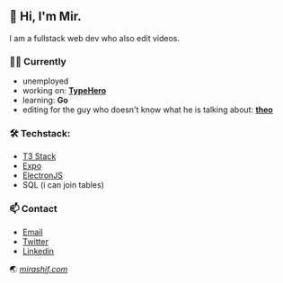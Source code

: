 ## 👋 Hi, I'm Mir.
I am a fullstack web dev who also edit videos. 

### 👨‍💻 Currently
  - unemployed
  - working on: [**TypeHero**](https://typehero.dev/)
  - learning: **Go**
  - editing for the guy who doesn't know what he is talking about: [**theo**](https://twitter.com/t3dotgg)

### 🛠️ Techstack: 
  - [T3 Stack](https://github.com/t3-oss/create-t3-app#about)
  - [Expo](https://expo.dev/)
  - [ElectronJS](https://www.electronjs.org/)
  - SQL (i can join tables)

### 📫 Contact
  - [Email](mailto:mirashif01@gmail.com)
  - [Twitter](https://twitter.com/mirashif1)
  - [Linkedin](https://www.linkedin.com/in/mirashif/)

🌏 [_mirashif.com_](https://www.mirashif.com/)
